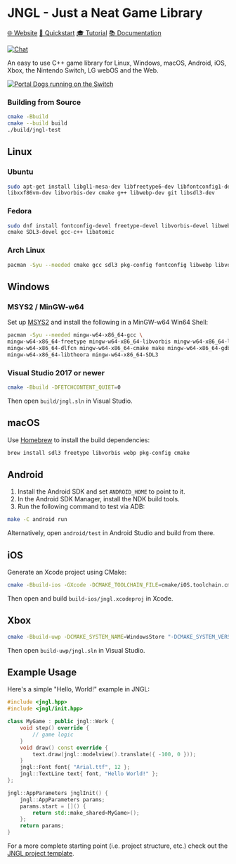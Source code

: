 # JNGL - Just a Neat Game Library

[🌐 Website](https://bixense.com/jngl/)
[🏃 Quickstart](https://github.com/jhasse/jngl/wiki/JNGL-Quickstart)
[🎓 Tutorial](https://github.com/pinguin999/my-jngl-starter)
[📚 Documentation](https://bixense.com/jngl/annotated.html)

[![Chat](https://img.shields.io/badge/chat-on%20discord-7289da.svg)](https://discord.gg/254P43HvWJ)

An easy to use C++ game library for Linux, Windows, macOS, Android, iOS, Xbox, the Nintendo Switch,
LG webOS and the Web.

[![Portal Dogs running on the Switch](https://user-images.githubusercontent.com/80071/105062511-f651d480-5a7a-11eb-8cd3-260c7929353a.gif)](https://portaldogs.com/)

### Building from Source
```bash
cmake -Bbuild
cmake --build build
./build/jngl-test
```

## Linux
### Ubuntu
```bash
sudo apt-get install libgl1-mesa-dev libfreetype6-dev libfontconfig1-dev libpng-dev \
libxxf86vm-dev libvorbis-dev cmake g++ libwebp-dev git libsdl3-dev
```
### Fedora
```bash
sudo dnf install fontconfig-devel freetype-devel libvorbis-devel libwebp-devel \
cmake SDL3-devel gcc-c++ libatomic
```
### Arch Linux
```bash
pacman -Syu --needed cmake gcc sdl3 pkg-config fontconfig libwebp libvorbis
```

## Windows
### MSYS2 / MinGW-w64
Set up [MSYS2](https://www.msys2.org/) and install the following in a MinGW-w64 Win64 Shell:
```bash
pacman -Syu --needed mingw-w64-x86_64-gcc \
mingw-w64-x86_64-freetype mingw-w64-x86_64-libvorbis mingw-w64-x86_64-libwebp \
mingw-w64-x86_64-dlfcn mingw-w64-x86_64-cmake make mingw-w64-x86_64-gdb \
mingw-w64-x86_64-libtheora mingw-w64-x86_64-SDL3
```
### Visual Studio 2017 or newer
```bash
cmake -Bbuild -DFETCHCONTENT_QUIET=0
```
Then open `build/jngl.sln` in Visual Studio.

## macOS
Use [Homebrew](http://brew.sh/) to install the build dependencies:
```bash
brew install sdl3 freetype libvorbis webp pkg-config cmake
```

## Android
1. Install the Android SDK and set `ANDROID_HOME` to point to it.
2. In the Android SDK Manager, install the NDK build tools.
3. Run the following command to test via ADB:
```bash
make -C android run
```
Alternatively, open `android/test` in Android Studio and build from there.

## iOS
Generate an Xcode project using CMake:
```bash
cmake -Bbuild-ios -GXcode -DCMAKE_TOOLCHAIN_FILE=cmake/iOS.toolchain.cmake -DIOS_PLATFORM=SIMULATOR
```
Then open and build `build-ios/jngl.xcodeproj` in Xcode.

## Xbox
```bash
cmake -Bbuild-uwp -DCMAKE_SYSTEM_NAME=WindowsStore "-DCMAKE_SYSTEM_VERSION=10.0"
```
Then open `build-uwp/jngl.sln` in Visual Studio.

## Example Usage
Here's a simple "Hello, World!" example in JNGL:
```cpp
#include <jngl.hpp>
#include <jngl/init.hpp>

class MyGame : public jngl::Work {
    void step() override {
        // game logic
    }
    void draw() const override {
        text.draw(jngl::modelview().translate({ -100, 0 }));
    }
    jngl::Font font{ "Arial.ttf", 12 };
    jngl::TextLine text{ font, "Hello World!" };
};

jngl::AppParameters jnglInit() {
    jngl::AppParameters params;
    params.start = []() {
        return std::make_shared<MyGame>();
    };
    return params;
}
```

For a more complete starting point (i.e. project structure, etc.) check out the
[JNGL project template](https://github.com/jhasse/jngl-starter).

